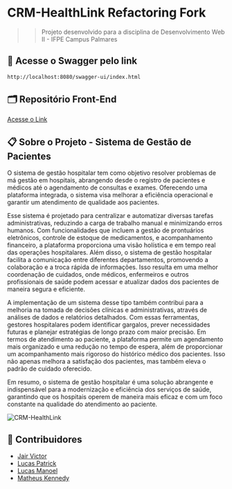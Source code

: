 # CRM-HealthLink Refactoring Fork
>> Projeto desenvolvido para a disciplina de Desenvolvimento Web II - IFPE Campus Palmares


## 🔗 Acesse o Swagger pelo link
```sh
http://localhost:8080/swagger-ui/index.html
```

## 🗂️ Repositório Front-End
[Acesse o Link](https://github.com/LucasM1415/CRM-HealthLink-FrontEnd)


## 📋 Sobre o Projeto - Sistema de Gestão de Pacientes

O sistema de gestão hospitalar tem como objetivo resolver problemas de má gestão em hospitais, abrangendo desde o registro de pacientes e médicos até o agendamento de consultas e exames. Oferecendo uma plataforma integrada, o sistema visa melhorar a eficiência operacional e garantir um atendimento de qualidade aos pacientes. 

Esse sistema é projetado para centralizar e automatizar diversas tarefas administrativas, reduzindo a carga de trabalho manual e minimizando erros humanos. Com funcionalidades que incluem a gestão de prontuários eletrônicos, controle de estoque de medicamentos, e acompanhamento financeiro, a plataforma proporciona uma visão holística e em tempo real das operações hospitalares. Além disso, o sistema de gestão hospitalar facilita a comunicação entre diferentes departamentos, promovendo a colaboração e a troca rápida de informações. Isso resulta em uma melhor coordenação de cuidados, onde médicos, enfermeiros e outros profissionais de saúde podem acessar e atualizar dados dos pacientes de maneira segura e eficiente.

A implementação de um sistema desse tipo também contribui para a melhoria na tomada de decisões clínicas e administrativas, através de análises de dados e relatórios detalhados. Com essas ferramentas, gestores hospitalares podem identificar gargalos, prever necessidades futuras e planejar estratégias de longo prazo com maior precisão. Em termos de atendimento ao paciente, a plataforma permite um agendamento mais organizado e uma redução no tempo de espera, além de proporcionar um acompanhamento mais rigoroso do histórico médico dos pacientes. Isso não apenas melhora a satisfação dos pacientes, mas também eleva o padrão de cuidado oferecido.

Em resumo, o sistema de gestão hospitalar é uma solução abrangente e indispensável para a modernização e eficiência dos serviços de saúde, garantindo que os hospitais operem de maneira mais eficaz e com um foco constante na qualidade do atendimento ao paciente.

![CRM-HealthLink](Documentos/CRM-LOGO.png)



## 👥 Contribuidores

- [Jair Victor](https://github.com/JairAssisDev)
- [Lucas Patrick](https://github.com/lucasptrick)
- [Lucas Manoel](https://github.com/lucasM1415)
- [Matheus Kennedy](https://github.com/MasterKingRR)
